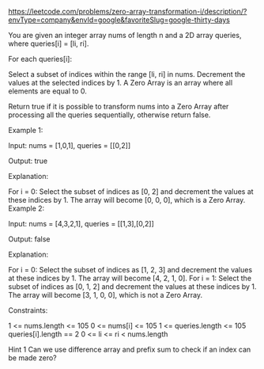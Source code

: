 <https://leetcode.com/problems/zero-array-transformation-i/description/?envType=company&envId=google&favoriteSlug=google-thirty-days>

You are given an integer array nums of length n and a 2D array queries, where queries[i] = [li, ri].

For each queries[i]:

Select a
subset
 of indices within the range [li, ri] in nums.
Decrement the values at the selected indices by 1.
A Zero Array is an array where all elements are equal to 0.

Return true if it is possible to transform nums into a Zero Array after processing all the queries sequentially, otherwise return false.

Example 1:

Input: nums = [1,0,1], queries = [[0,2]]

Output: true

Explanation:

For i = 0:
Select the subset of indices as [0, 2] and decrement the values at these indices by 1.
The array will become [0, 0, 0], which is a Zero Array.
Example 2:

Input: nums = [4,3,2,1], queries = [[1,3],[0,2]]

Output: false

Explanation:

For i = 0:
Select the subset of indices as [1, 2, 3] and decrement the values at these indices by 1.
The array will become [4, 2, 1, 0].
For i = 1:
Select the subset of indices as [0, 1, 2] and decrement the values at these indices by 1.
The array will become [3, 1, 0, 0], which is not a Zero Array.

Constraints:

1 <= nums.length <= 105
0 <= nums[i] <= 105
1 <= queries.length <= 105
queries[i].length == 2
0 <= li <= ri < nums.length

Hint 1
Can we use difference array and prefix sum to check if an index can be made zero?
